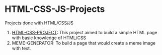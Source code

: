 # HTML-CSS-JS-Projects
Projects done with HTML/CSS/JS
<ol>
  <li><a href='https://github.com/lcdlima/HTML-CSS-JS-Projects/tree/master/HTML-CSS-PROJECT'>HTML-CSS-PROJECT</a>: This project aimed to build a simple HTML page with basic knowledge of HTML/CSS</li>
  <li>MEME-GENERATOR: To build a page that would create a meme image with text.</li>
</ol>
